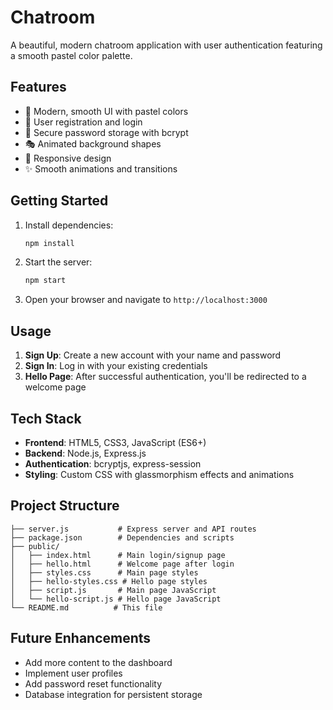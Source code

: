 # Chatroom

A beautiful, modern chatroom application with user authentication featuring a smooth pastel color palette.

## Features

- 🎨 Modern, smooth UI with pastel colors
- 🔐 User registration and login
- 💾 Secure password storage with bcrypt
- 🎭 Animated background shapes
- 📱 Responsive design
- ✨ Smooth animations and transitions

## Getting Started

1. Install dependencies:
   ```bash
   npm install
   ```

2. Start the server:
   ```bash
   npm start
   ```

3. Open your browser and navigate to `http://localhost:3000`

## Usage

1. **Sign Up**: Create a new account with your name and password
2. **Sign In**: Log in with your existing credentials
3. **Hello Page**: After successful authentication, you'll be redirected to a welcome page

## Tech Stack

- **Frontend**: HTML5, CSS3, JavaScript (ES6+)
- **Backend**: Node.js, Express.js
- **Authentication**: bcryptjs, express-session
- **Styling**: Custom CSS with glassmorphism effects and animations

## Project Structure

```
├── server.js           # Express server and API routes
├── package.json        # Dependencies and scripts
├── public/
│   ├── index.html      # Main login/signup page
│   ├── hello.html      # Welcome page after login
│   ├── styles.css      # Main page styles
│   ├── hello-styles.css # Hello page styles
│   ├── script.js       # Main page JavaScript
│   └── hello-script.js # Hello page JavaScript
└── README.md          # This file
```

## Future Enhancements

- Add more content to the dashboard
- Implement user profiles
- Add password reset functionality
- Database integration for persistent storage
